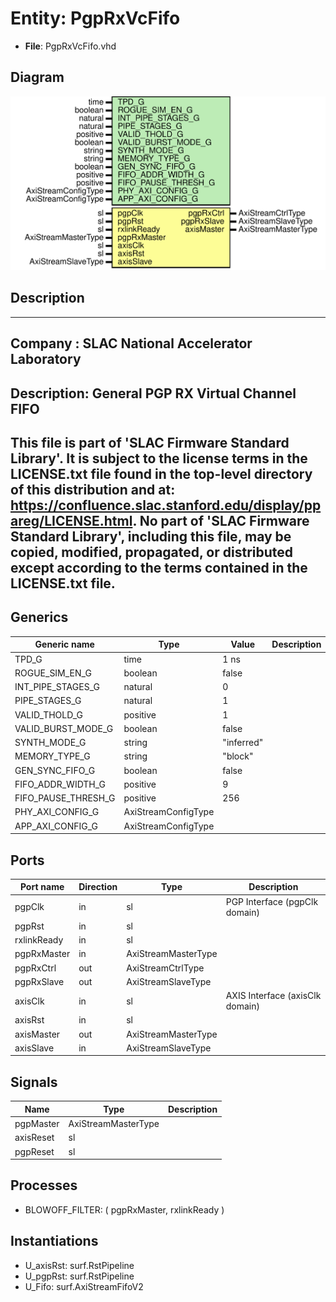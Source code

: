 # Entity: PgpRxVcFifo

- **File**: PgpRxVcFifo.vhd
## Diagram

![Diagram](PgpRxVcFifo.svg "Diagram")
## Description

-----------------------------------------------------------------------------
 Company    : SLAC National Accelerator Laboratory
-----------------------------------------------------------------------------
 Description: General PGP RX Virtual Channel FIFO
-----------------------------------------------------------------------------
 This file is part of 'SLAC Firmware Standard Library'.
 It is subject to the license terms in the LICENSE.txt file found in the
 top-level directory of this distribution and at:
    https://confluence.slac.stanford.edu/display/ppareg/LICENSE.html.
 No part of 'SLAC Firmware Standard Library', including this file,
 may be copied, modified, propagated, or distributed except according to
 the terms contained in the LICENSE.txt file.
-----------------------------------------------------------------------------
## Generics

| Generic name        | Type                | Value      | Description |
| ------------------- | ------------------- | ---------- | ----------- |
| TPD_G               | time                | 1 ns       |             |
| ROGUE_SIM_EN_G      | boolean             | false      |             |
| INT_PIPE_STAGES_G   | natural             | 0          |             |
| PIPE_STAGES_G       | natural             | 1          |             |
| VALID_THOLD_G       | positive            | 1          |             |
| VALID_BURST_MODE_G  | boolean             | false      |             |
| SYNTH_MODE_G        | string              | "inferred" |             |
| MEMORY_TYPE_G       | string              | "block"    |             |
| GEN_SYNC_FIFO_G     | boolean             | false      |             |
| FIFO_ADDR_WIDTH_G   | positive            | 9          |             |
| FIFO_PAUSE_THRESH_G | positive            | 256        |             |
| PHY_AXI_CONFIG_G    | AxiStreamConfigType |            |             |
| APP_AXI_CONFIG_G    | AxiStreamConfigType |            |             |
## Ports

| Port name   | Direction | Type                | Description                     |
| ----------- | --------- | ------------------- | ------------------------------- |
| pgpClk      | in        | sl                  | PGP Interface (pgpClk domain)   |
| pgpRst      | in        | sl                  |                                 |
| rxlinkReady | in        | sl                  |                                 |
| pgpRxMaster | in        | AxiStreamMasterType |                                 |
| pgpRxCtrl   | out       | AxiStreamCtrlType   |                                 |
| pgpRxSlave  | out       | AxiStreamSlaveType  |                                 |
| axisClk     | in        | sl                  | AXIS Interface (axisClk domain) |
| axisRst     | in        | sl                  |                                 |
| axisMaster  | out       | AxiStreamMasterType |                                 |
| axisSlave   | in        | AxiStreamSlaveType  |                                 |
## Signals

| Name      | Type                | Description |
| --------- | ------------------- | ----------- |
| pgpMaster | AxiStreamMasterType |             |
| axisReset | sl                  |             |
| pgpReset  | sl                  |             |
## Processes
- BLOWOFF_FILTER: ( pgpRxMaster, rxlinkReady )
## Instantiations

- U_axisRst: surf.RstPipeline
- U_pgpRst: surf.RstPipeline
- U_Fifo: surf.AxiStreamFifoV2
